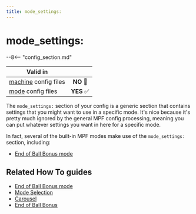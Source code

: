 ```yaml
---
title: mode_settings:
---
```


# mode_settings:


--8<-- "config_section.md"

| Valid in | |
|-----|:----:|
|[machine](instructions/machine_config.md) config files |**NO** :no_entry_sign:|
|[mode](instructions/mode_config.md) config files|**YES** :white_check_mark:|

The `mode_settings:` section of your config is a generic section that
contains settings that you might want to use in a specific mode. It's
nice because it's pretty much ignored by the general MPF config
processing, meaning you can put whatever settings you want in here for a
specific mode.

In fact, several of the built-in MPF modes make use of the
`mode_settings:` section, including:

* [End of Ball Bonus mode](bonus.md)

## Related How To guides

* [End of Ball Bonus mode](bonus.md)
* [Mode Selection](../game_design/mode_selection.md)
* [Carousel](../game_design/game_modes/carousel.md)
* [End of Ball Bonus](../game_logic/bonus/index.md)
